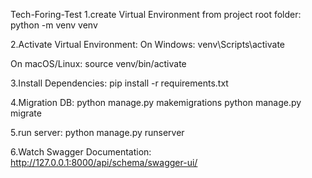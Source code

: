 Tech-Foring-Test 
1.create Virtual Environment from project root folder:
python -m venv venv

2.Activate Virtual Environment:
On Windows: 
venv\Scripts\activate

On macOS/Linux:
source venv/bin/activate

3.Install Dependencies:
pip install -r requirements.txt

4.Migration DB:
python manage.py makemigrations
python manage.py migrate

5.run server:
python manage.py runserver

6.Watch Swagger Documentation:
http://127.0.0.1:8000/api/schema/swagger-ui/

